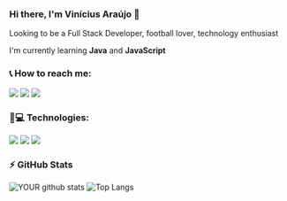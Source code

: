 ### Hi there, I'm Vinícius Araújo 👋

Looking to be a Full Stack Developer, football lover, technology enthusiast


I'm currently learning **Java** and **JavaScript** 
<!--
**vinnizo/vinnizo** is a ✨ _special_ ✨ repository because its `README.md` (this file) appears on your GitHub profile.

Here are some ideas to get you started:

- 🔭 I’m currently working on ...
- 🌱 I’m currently learning ...
- 👯 I’m looking to collaborate on ...
- 🤔 I’m looking for help with ...
- 💬 Ask me about ...
- 📫 How to reach me: ...
- 😄 Pronouns: ...
- ⚡ Fun fact: ...
-->

### 📞 How to reach me:
[<img src="https://img.shields.io/badge/Twitter-%231DA1F2.svg?&style=flat-square&logo=twitter&logoColor=white"/>](https://twitter.com/vinivski)
[<img src="https://img.shields.io/badge/Linkedin-%230077B5.svg?&style=flat-square&logo=linkedin&logoColor=white"/>](https://www.linkedin.com/in/vinicius-am/) 
[<img src="https://img.shields.io/badge/Instagram-%23E4405F.svg?&style=flat-square&logo=instagram&logoColor=white">](https://www.instagram.com/vinnizo/)


### 🚀💻 Technologies:
[<img src="https://img.shields.io/badge/Python-informational.svg?&style=flat-square&logo=python&logoColor=white"/>](#)
[<img src="https://img.shields.io/badge/HTML5-important.svg?&style=flat-square&logo=html5&logoColor=white"/>](#)
[<img src="https://img.shields.io/badge/CSS3-blueviolet.svg?&style=flat-square&logo=css3&logoColor=white"/>](#)

### ⚡ GitHub Stats
![YOUR github stats](https://github-readme-stats.vercel.app/api?username=vinnizo&theme=radical&show_icons=true)
![Top Langs](https://github-readme-stats.vercel.app/api/top-langs/?username=vinnizo&theme=radical&show_icons=true)
